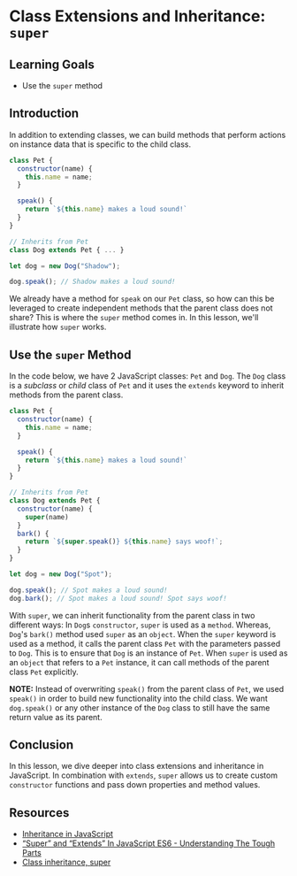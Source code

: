# Class Extensions and Inheritance: `super`

## Learning Goals

- Use the `super` method

## Introduction

In addition to extending classes, we can build methods that perform
actions on instance data that is specific to the child class. 

```js
class Pet {
  constructor(name) {
    this.name = name;
  }

  speak() {
    return `${this.name} makes a loud sound!`
  }
}

// Inherits from Pet
class Dog extends Pet { ... }

let dog = new Dog("Shadow");

dog.speak(); // Shadow makes a loud sound!
```

We already have a method for `speak` on our `Pet` class, so how can this
be leveraged to create independent methods that the parent class does
not share? This is where the `super` method comes in. In this lesson,
we'll illustrate how `super` works.

## Use the `super` Method

In the code below, we have 2 JavaScript classes: `Pet` and `Dog`. The `Dog`
class is a _subclass_ or _child_ class of `Pet` and it uses the `extends`
keyword to inherit methods from the parent class.

```js
class Pet {
  constructor(name) {
    this.name = name;
  }

  speak() {
    return `${this.name} makes a loud sound!`
  }
}

// Inherits from Pet
class Dog extends Pet {
  constructor(name) {
    super(name)
  }
  bark() {
    return `${super.speak()} ${this.name} says woof!`;
  }
}

let dog = new Dog("Spot");

dog.speak(); // Spot makes a loud sound!
dog.bark(); // Spot makes a loud sound! Spot says woof!
```
With `super`, we can inherit functionality from the parent class in two different ways:
In `Dog`s `constructor`, `super` is used as a `method`. Whereas, `Dog`'s `bark()`
method used `super` as an `object`. When the `super` keyword is used as a method, it
calls the parent class `Pet` with the parameters passed to `Dog`. This is to ensure
that `Dog` is an instance of `Pet`. When `super` is used as an `object` that refers to
a `Pet` instance, it can call methods of the parent class `Pet` explicitly.

**NOTE:** Instead of overwriting `speak()` from the parent class of `Pet`, we used
`speak()` in order to build new functionality into the child class. We want `dog.speak()`
or any other instance of the `Dog` class to still have the same return value as its parent.

## Conclusion

In this lesson, we dive deeper into class extensions and inheritance in JavaScript. In
combination with `extends`, `super` allows us to create custom `constructor` functions
and pass down properties and method values.

## Resources

* [Inheritance in JavaScript](https://developer.mozilla.org/en-US/docs/Learn/JavaScript/Objects/Inheritance)
* [“Super” and “Extends” In JavaScript ES6 - Understanding The Tough Parts](https://medium.com/beginners-guide-to-mobile-web-development/super-and-extends-in-javascript-es6-understanding-the-tough-parts-6120372d3420)
* [Class inheritance, super](https://javascript.info/class-inheritance)